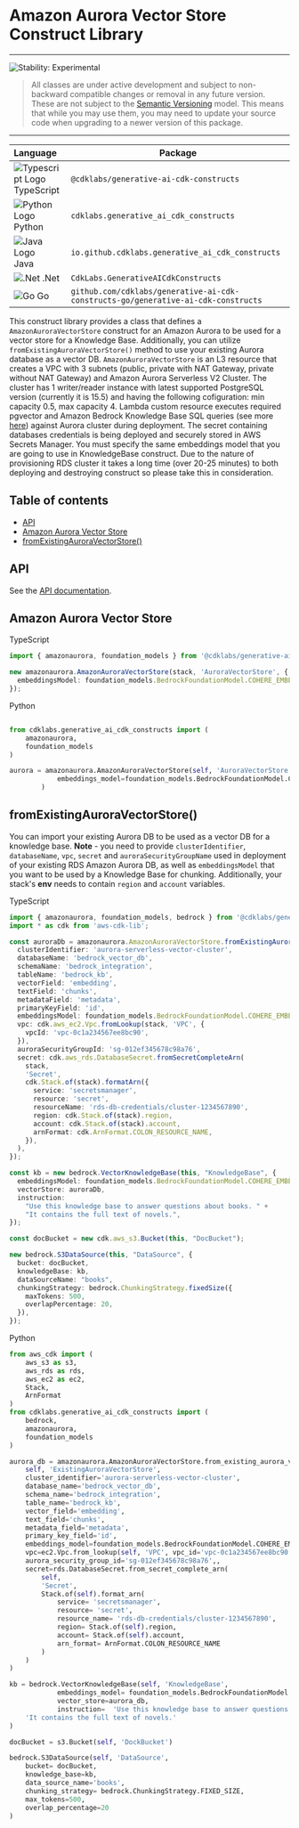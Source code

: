 # Amazon Aurora Vector Store Construct Library
<!--BEGIN STABILITY BANNER-->

---

![Stability: Experimental](https://img.shields.io/badge/stability-Experimental-important.svg?style=for-the-badge)

> All classes are under active development and subject to non-backward compatible changes or removal in any
> future version. These are not subject to the [Semantic Versioning](https://semver.org/) model.
> This means that while you may use them, you may need to update your source code when upgrading to a newer version of this package.

---
<!--END STABILITY BANNER-->


| **Language**     | **Package**        |
|:-------------|-----------------|
|![Typescript Logo](https://docs.aws.amazon.com/cdk/api/latest/img/typescript32.png) TypeScript|`@cdklabs/generative-ai-cdk-constructs`|
|![Python Logo](https://docs.aws.amazon.com/cdk/api/latest/img/python32.png) Python|`cdklabs.generative_ai_cdk_constructs`|
| ![Java Logo](https://docs.aws.amazon.com/cdk/api/latest/img/java32.png) Java                   | `io.github.cdklabs.generative_ai_cdk_constructs`|
| ![.Net](https://docs.aws.amazon.com/cdk/api/latest/img/dotnet32.png) .Net                   | `CdkLabs.GenerativeAICdkConstructs`|
| ![Go](https://docs.aws.amazon.com/cdk/api/latest/img/go32.png) Go                   | `github.com/cdklabs/generative-ai-cdk-constructs-go/generative-ai-cdk-constructs`|

This construct library provides a class that defines a `AmazonAuroraVectorStore` construct for an Amazon Aurora to be used for a vector store for a Knowledge Base. Additionally, you can utilize `fromExistingAuroraVectorStore()` method to use your existing Aurora database as a vector DB. `AmazonAuroraVectorStore` is an L3 resource that creates a VPC with 3 subnets (public, private with NAT Gateway, private without NAT Gateway) and Amazon Aurora Serverless V2 Cluster. The cluster has 1 writer/reader instance with latest supported PostgreSQL version (currently it is 15.5) and having the following cofiguration: min capacity 0.5, max capacity 4. Lambda custom resource executes required pgvector and Amazon Bedrock Knowledge Base SQL queries (see more [here](https://docs.aws.amazon.com/AmazonRDS/latest/AuroraUserGuide/AuroraPostgreSQL.VectorDB.html)) against Aurora cluster during deployment. The secret containing databases credentials is being deployed and securely stored in AWS Secrets Manager. You must specify the same embeddings model that you are going to use in KnowledgeBase construct. Due to the nature of provisioning RDS cluster it takes a long time (over 20-25 minutes) to both deploying and destroying construct so please take this in consideration.

## Table of contents
- [API](#api)
- [Amazon Aurora Vector Store](#amazon-aurora-vector-store)
- [fromExistingAuroraVectorStore()](#fromExistingAuroraVectorStore())

## API
See the [API documentation](../../../apidocs/namespaces/amazonaurora/README.md).

## Amazon Aurora Vector Store

TypeScript

```ts
import { amazonaurora, foundation_models } from '@cdklabs/generative-ai-cdk-constructs';

new amazonaurora.AmazonAuroraVectorStore(stack, 'AuroraVectorStore', {
  embeddingsModel: foundation_models.BedrockFoundationModel.COHERE_EMBED_ENGLISH_V3,
});
```

Python

```python

from cdklabs.generative_ai_cdk_constructs import (
    amazonaurora,
    foundation_models
)

aurora = amazonaurora.AmazonAuroraVectorStore(self, 'AuroraVectorStore',
            embeddings_model=foundation_models.BedrockFoundationModel.COHERE_EMBED_ENGLISH_V3,
        )
```

## fromExistingAuroraVectorStore()

You can import your existing Aurora DB to be used as a vector DB for a knowledge base. **Note** - you need to provide `clusterIdentifier`, `databaseName`, `vpc`, `secret` and `auroraSecurityGroupName` used in deployment of your existing RDS Amazon Aurora DB, as well as `embeddingsModel` that you want to be used by a Knowledge Base for chunking. Additionally, your stack's **env** needs to contain `region` and `account` variables.

TypeScript

```ts
import { amazonaurora, foundation_models, bedrock } from '@cdklabs/generative-ai-cdk-constructs';
import * as cdk from 'aws-cdk-lib';

const auroraDb = amazonaurora.AmazonAuroraVectorStore.fromExistingAuroraVectorStore(stack, 'ExistingAuroraVectorStore', {
  clusterIdentifier: 'aurora-serverless-vector-cluster',
  databaseName: 'bedrock_vector_db',
  schemaName: 'bedrock_integration',
  tableName: 'bedrock_kb',
  vectorField: 'embedding',
  textField: 'chunks',
  metadataField: 'metadata',
  primaryKeyField: 'id',
  embeddingsModel: foundation_models.BedrockFoundationModel.COHERE_EMBED_ENGLISH_V3,
  vpc: cdk.aws_ec2.Vpc.fromLookup(stack, 'VPC', {
    vpcId: 'vpc-0c1a234567ee8bc90',
  }),
  auroraSecurityGroupId: 'sg-012ef345678c98a76',
  secret: cdk.aws_rds.DatabaseSecret.fromSecretCompleteArn(
    stack,
    'Secret',
    cdk.Stack.of(stack).formatArn({
      service: 'secretsmanager',
      resource: 'secret',
      resourceName: 'rds-db-credentials/cluster-1234567890',
      region: cdk.Stack.of(stack).region,
      account: cdk.Stack.of(stack).account,
      arnFormat: cdk.ArnFormat.COLON_RESOURCE_NAME,
    }),
  ),
});

const kb = new bedrock.VectorKnowledgeBase(this, "KnowledgeBase", {
  embeddingsModel: foundation_models.BedrockFoundationModel.COHERE_EMBED_ENGLISH_V3,
  vectorStore: auroraDb,
  instruction:
    "Use this knowledge base to answer questions about books. " +
    "It contains the full text of novels.",
});

const docBucket = new cdk.aws_s3.Bucket(this, "DocBucket");

new bedrock.S3DataSource(this, "DataSource", {
  bucket: docBucket,
  knowledgeBase: kb,
  dataSourceName: "books",
  chunkingStrategy: bedrock.ChunkingStrategy.fixedSize({
    maxTokens: 500,
    overlapPercentage: 20,
  }),
});
```

Python
```python
from aws_cdk import (
    aws_s3 as s3,
    aws_rds as rds,
    aws_ec2 as ec2,
    Stack,
    ArnFormat
)
from cdklabs.generative_ai_cdk_constructs import (
    bedrock,
    amazonaurora,
    foundation_models
)

aurora_db = amazonaurora.AmazonAuroraVectorStore.from_existing_aurora_vector_store(
    self, 'ExistingAuroraVectorStore',
    cluster_identifier='aurora-serverless-vector-cluster',
    database_name='bedrock_vector_db',
    schema_name='bedrock_integration',
    table_name='bedrock_kb',
    vector_field='embedding',
    text_field='chunks',
    metadata_field='metadata',
    primary_key_field='id',
    embeddings_model=foundation_models.BedrockFoundationModel.COHERE_EMBED_ENGLISH_V3,
    vpc=ec2.Vpc.from_lookup(self, 'VPC', vpc_id='vpc-0c1a234567ee8bc90'),
    aurora_security_group_id='sg-012ef345678c98a76',,
    secret=rds.DatabaseSecret.from_secret_complete_arn(
        self,
        'Secret',
        Stack.of(self).format_arn(
            service= 'secretsmanager',
            resource= 'secret',
            resource_name= 'rds-db-credentials/cluster-1234567890',
            region= Stack.of(self).region,
            account= Stack.of(self).account,
            arn_format= ArnFormat.COLON_RESOURCE_NAME
        )
    )
)

kb = bedrock.VectorKnowledgeBase(self, 'KnowledgeBase',
            embeddings_model= foundation_models.BedrockFoundationModel.TITAN_EMBED_TEXT_V1,
            vector_store=aurora_db,
            instruction=  'Use this knowledge base to answer questions about books. ' +
    'It contains the full text of novels.'
)

docBucket = s3.Bucket(self, 'DockBucket')

bedrock.S3DataSource(self, 'DataSource',
    bucket= docBucket,
    knowledge_base=kb,
    data_source_name='books',
    chunking_strategy= bedrock.ChunkingStrategy.FIXED_SIZE,
    max_tokens=500,
    overlap_percentage=20
)
```
